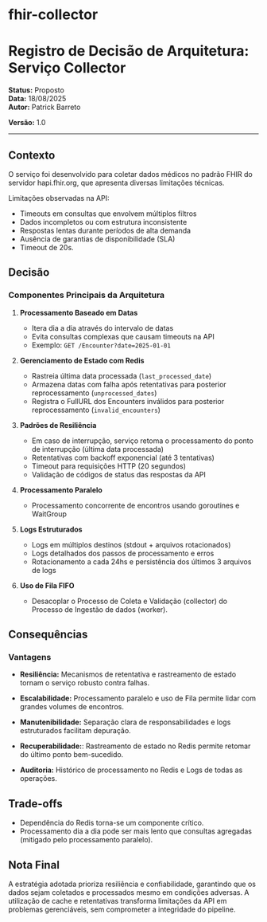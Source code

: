 # fhir-collector


# Registro de Decisão de Arquitetura: Serviço Collector

**Status:** Proposto  
**Data:** 18/08/2025  
**Autor:** Patrick Barreto


**Versão:** 1.0

---

## Contexto

O serviço foi desenvolvido para coletar dados médicos no padrão FHIR do servidor hapi.fhir.org, que apresenta diversas limitações técnicas.

 Limitações observadas na API:
- Timeouts em consultas que envolvem múltiplos filtros
- Dados incompletos ou com estrutura inconsistente
- Respostas lentas durante períodos de alta demanda
- Ausência de garantias de disponibilidade (SLA)
- Timeout de 20s.



## Decisão

### Componentes Principais da Arquitetura

1. **Processamento Baseado em Datas**
   - Itera dia a dia através do intervalo de datas
   - Evita consultas complexas que causam timeouts na API
   - Exemplo: `GET /Encounter?date=2025-01-01`

2. **Gerenciamento de Estado com Redis**
   - Rastreia última data processada (`last_processed_date`)
   - Armazena datas com falha após retentativas para posterior reprocessamento (`unprocessed_dates`)
   - Registra o FullURL dos Encounters inválidos para posterior reprocessamento (`invalid_encounters`)

3. **Padrões de Resiliência**
   - Em caso de interrupção, serviço retoma o processamento do ponto de interrupção (última data processada)
   - Retentativas com backoff exponencial (até 3 tentativas)
   - Timeout para requisições HTTP (20 segundos)
   - Validação de códigos de status das respostas da API

4. **Processamento Paralelo**
   - Processamento concorrente de encontros usando goroutines e WaitGroup

5. **Logs Estruturados**
   - Logs em múltiplos destinos (stdout + arquivos rotacionados)
   - Logs detalhados dos passos de processamento e erros
   - Rotacionamento a cada 24hs e persistência dos últimos 3 arquivos de logs

6. **Uso de Fila FIFO**
   - Desacoplar o Processo de Coleta e Validação (collector) do Processo de Ingestão de dados (worker).

## Consequências

### Vantagens

- **Resiliência:** Mecanismos de retentativa e rastreamento de estado tornam o serviço robusto contra falhas.

- **Escalabilidade:** Processamento paralelo e uso de Fila permite lidar com grandes volumes de encontros.

- **Manutenibilidade:** Separação clara de responsabilidades e logs estruturados facilitam depuração.

- **Recuperabilidade:**: Rastreamento de estado no Redis permite retomar do último ponto bem-sucedido.

- **Auditoria:** Histórico de processamento no Redis e Logs de todas as operações.


## Trade-offs


 - Dependência do Redis torna-se um componente crítico.
 - Processamento dia a dia pode ser mais lento que consultas agregadas (mitigado pelo processamento paralelo).


## Nota Final
A estratégia adotada prioriza resiliência e confiabilidade, garantindo que os dados sejam coletados e processados mesmo em condições adversas. A utilização de cache e retentativas transforma limitações da API em problemas gerenciáveis, sem comprometer a integridade do pipeline.

